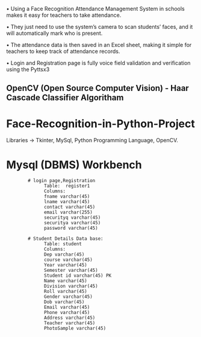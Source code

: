 • Using a Face Recognition Attendance Management System
in schools makes it easy for teachers to take attendance.

• They just need to use the system’s camera to scan students’
faces, and it will automatically mark who is present.

• The attendance data is then saved in an Excel sheet, making
it simple for teachers to keep track of attendance records.

• Login and Registration page is fully voice field validation and verification using the Pyttsx3

## OpenCV  (Open Source Computer Vision) - Haar Cascade Classifier Algoritham


# Face-Recognition-in-Python-Project
Libraries -> Tkinter, MySql, Python Programming Language, OpenCV.


 # Mysql (DBMS) Workbench


            # login page,Registration
                  Table:  register1
                  Columns:
                  fname varchar(45) 
                  lname varchar(45) 
                  contact varchar(45) 
                  email varchar(255) 
                  securityq varchar(45) 
                  securitya varchar(45) 
                  password varchar(45)

            # Student Details Data base:
                  Table: student
                  Columns:
                  Dep varchar(45) 
                  course varchar(45) 
                  Year varchar(45) 
                  Semester varchar(45) 
                  Student id varchar(45) PK 
                  Name varchar(45) 
                  Division varchar(45) 
                  Roll varchar(45) 
                  Gender varchar(45) 
                  Dob varchar(45) 
                  Email varchar(45) 
                  Phone varchar(45) 
                  Address varchar(45) 
                  Teacher varchar(45) 
                  PhotoSample varchar(45)

